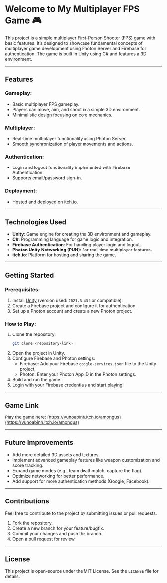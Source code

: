 # Welcome to My Multiplayer FPS Game 🎮

This project is a simple multiplayer First-Person Shooter (FPS) game with basic features. It’s designed to showcase fundamental concepts of multiplayer game development using Photon Server and Firebase for authentication. The game is built in Unity using C# and features a 3D environment.

---

## Features

### Gameplay:
- Basic multiplayer FPS gameplay.
- Players can move, aim, and shoot in a simple 3D environment.
- Minimalistic design focusing on core mechanics.

### Multiplayer:
- Real-time multiplayer functionality using Photon Server.
- Smooth synchronization of player movements and actions.

### Authentication:
- Login and logout functionality implemented with Firebase Authentication.
- Supports email/password sign-in.

### Deployment:
- Hosted and deployed on itch.io.

---

## Technologies Used

- **Unity**: Game engine for creating the 3D environment and gameplay.
- **C#**: Programming language for game logic and integration.
- **Firebase Authentication**: For handling player login and logout.
- **Photon Unity Networking (PUN)**: For real-time multiplayer features.
- **itch.io**: Platform for hosting and sharing the game.

---

## Getting Started

### Prerequisites:
1. Install [Unity](https://unity.com/download) (version used: `2021.3.43f` or compatible).
2. Create a Firebase project and configure it for authentication.
3. Set up a Photon account and create a new Photon project.

### How to Play:
1. Clone the repository:
   ```bash
   git clone <repository-link>
   ```
2. Open the project in Unity.
3. Configure Firebase and Photon settings:
   - Firebase: Add your Firebase `google-services.json` file to the Unity project.
   - Photon: Enter your Photon App ID in the Photon settings.
4. Build and run the game.
5. Login with your Firebase credentials and start playing!

---

## Game Link
Play the game here: [https://vuhoabinh.itch.io/amongus](https://vuhoabinh.itch.io/amongus)

---

## Future Improvements
- Add more detailed 3D assets and textures.
- Implement advanced gameplay features like weapon customization and score tracking.
- Expand game modes (e.g., team deathmatch, capture the flag).
- Optimize networking for better performance.
- Add support for more authentication methods (Google, Facebook).

---

## Contributions
Feel free to contribute to the project by submitting issues or pull requests. 

1. Fork the repository.
2. Create a new branch for your feature/bugfix.
3. Commit your changes and push the branch.
4. Open a pull request for review.

---

## License
This project is open-source under the MIT License. See the `LICENSE` file for details.

